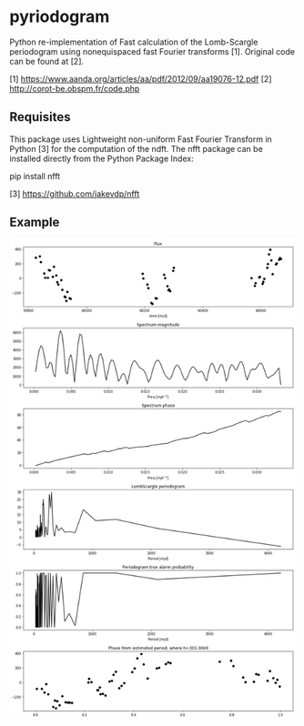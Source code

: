 # pyriodogram

Python re-implementation of Fast calculation of the Lomb-Scargle periodogram using nonequispaced fast Fourier transforms [1]. Original code can be found at [2].

[1] https://www.aanda.org/articles/aa/pdf/2012/09/aa19076-12.pdf
[2] http://corot-be.obspm.fr/code.php

## Requisites

This package uses Lightweight non-uniform Fast Fourier Transform in Python [3] for the computation of the ndft. 
The nfft package can be installed directly from the Python Package Index:

pip install nfft

[3] https://github.com/jakevdp/nfft

## Example

![Alt text](example.png?raw=true "NDFT features for plasticc dataset with object_id 612")
